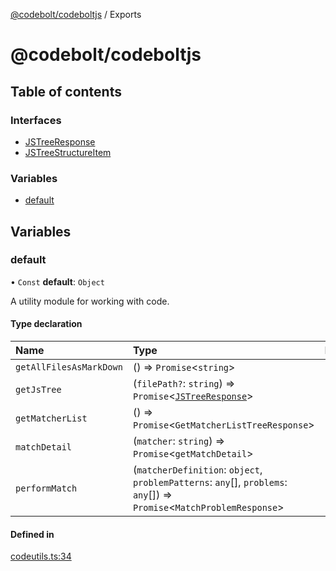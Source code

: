 [@codebolt/codeboltjs](README.md) / Exports

# @codebolt/codeboltjs

## Table of contents

### Interfaces

- [JSTreeResponse](interfaces/JSTreeResponse.md)
- [JSTreeStructureItem](interfaces/JSTreeStructureItem.md)

### Variables

- [default](modules.md#default)

## Variables

### default

• `Const` **default**: `Object`

A utility module for working with code.

#### Type declaration

| Name | Type | Description |
| :------ | :------ | :------ |
| `getAllFilesAsMarkDown` | () => `Promise`\<`string`\> | - |
| `getJsTree` | (`filePath?`: `string`) => `Promise`\<[`JSTreeResponse`](interfaces/JSTreeResponse.md)\> | - |
| `getMatcherList` | () => `Promise`\<`GetMatcherListTreeResponse`\> | - |
| `matchDetail` | (`matcher`: `string`) => `Promise`\<`getMatchDetail`\> | - |
| `performMatch` | (`matcherDefinition`: `object`, `problemPatterns`: `any`[], `problems`: `any`[]) => `Promise`\<`MatchProblemResponse`\> | - |

#### Defined in

[codeutils.ts:34](https://github.com/codeboltai/codeboltjs/blob/1ae9852f107cfee4a652d6d80c0a92c9344ec151/src/modules/codeutils.ts#L34)
